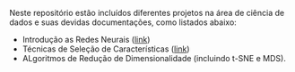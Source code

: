 Neste repositório estão incluídos diferentes projetos na área de ciência de dados e suas devidas documentações, como listados abaixo:

* Introdução as Redes Neurais ([link](https://github.com/victoribeir0/Projetos_Ciencia_de_Dados/tree/main/redes_neurais))
* Técnicas de Seleção de Características ([link](https://github.com/victoribeir0/Projetos_Ciencia_de_Dados/tree/main/selecao_caracteristicas))
* ALgoritmos de Redução de Dimensionalidade (incluindo t-SNE e MDS).
